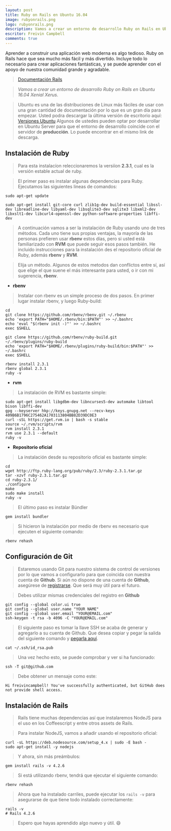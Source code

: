 ```yaml
---
layout: post
title: Ruby on Rails en Ubuntu 16.04
image: rubyonrails.png
logo: rubyonrails.png
description: Vamos a crear un entorno de desarrollo Ruby on Rails en Ubuntu 16.04 Xenial Xerus.
escritor: Freivin Campbell
comments: true
---
```



<!-- letra capital  -->

<p class="intro"><span class="dropcap">A</span>prender a construir una aplicación web moderna es algo tedioso. Ruby on Rails hace que sea mucho más fácil y más divertido. Incluye todo lo necesario para crear aplicaciones fantásticas, y se puede aprender con el apoyo de nuestra comunidad grande y agradable.</p>

>[Documentación Rails](http://guides.rubyonrails.org/)

>_Vamos a crear un entorno de desarrollo Ruby on Rails en Ubuntu 16.04 Xenial Xerus._

> Ubuntu es una de las distribuciones de Linux más fáciles de usar con una gran cantidad de documentación por lo que es un gran día para empezar. Usted podra descargar la última versión de escritorio aquí: [Versiones Ubuntu](http://releases.ubuntu.com/16.04/) Algunos de ustedes pueden optar por desarrollar en Ubuntu Server para que el entorno de desarrollo coincide con el servidor de **producción**. Lo puede encontrar en el mismo link de descarga.


## Instalación de Ruby

>Para esta instalacíon releccionaremos la versiíon **2.3.1**, cual es la versión estable actual de ruby.

>El primer paso es instalar algunas dependencias para Ruby. Ejecutamos las siguientes lineas de comandos:

````
sudo apt-get update

sudo apt-get install git-core curl zlib1g-dev build-essential libssl-dev libreadline-dev libyaml-dev libsqlite3-dev sqlite3 libxml2-dev libxslt1-dev libcurl4-openssl-dev python-software-properties libffi-dev
````

>A continuación vamos a ser la instalación de Ruby usando uno de tres métodos. Cada uno tiene sus propias ventajas, la mayoría de las personas prefieren usar **rbenv** estos días, pero si usted está familiarizado con **RVM** que puede seguir esos pasos también. He incluido instrucciones para la instalación des el repositorio oficial de Ruby, además **rbenv** y **RVM**.

> Elija un método. Algunos de estos metodos dan conflictos entre sí, así que elige el que suene el más interesante para usted, o ir con mi sugerencia, **rbenv**.

* **rbenv**


>Instalar con rbenv es un simple proceso de dos pasos. En primer lugar instalar rbenv, y luego Ruby-build:

````
cd
git clone https://github.com/rbenv/rbenv.git ~/.rbenv
echo 'export PATH="$HOME/.rbenv/bin:$PATH"' >> ~/.bashrc
echo 'eval "$(rbenv init -)"' >> ~/.bashrc
exec $SHELL

git clone https://github.com/rbenv/ruby-build.git ~/.rbenv/plugins/ruby-build
echo 'export PATH="$HOME/.rbenv/plugins/ruby-build/bin:$PATH"' >> ~/.bashrc
exec $SHELL

rbenv install 2.3.1
rbenv global 2.3.1
ruby -v
````

* **rvm**


>La instalación de RVM es bastante simple:

````
sudo apt-get install libgdbm-dev libncurses5-dev automake libtool bison libffi-dev
gpg --keyserver hkp://keys.gnupg.net --recv-keys 409B6B1796C275462A1703113804BB82D39DC0E3
curl -sSL https://get.rvm.io | bash -s stable
source ~/.rvm/scripts/rvm
rvm install 2.3.1
rvm use 2.3.1 --default
ruby -v
````
* **Repositorio oficial**


>La instalación desde su repositorio oficial es bastante simple:

````
cd
wget http://ftp.ruby-lang.org/pub/ruby/2.3/ruby-2.3.1.tar.gz
tar -xzvf ruby-2.3.1.tar.gz
cd ruby-2.3.1/
./configure
make
sudo make install
ruby -v
````

>El último paso es instalar Bündler

````
gem install bundler
````

> Si hicieron la instalación por medio de rbenv es necesario que ejecuten el siguiente comando:

````
rbenv rehash
````

## Configuración de Git

>Estaremos usando Git para nuestro sistema de control de versiones por lo que vamos a configurarlo para que coincida con nuestra cuenta de **Github**. Si aún no dispone de una cuenta de **Github**, asegúrese de [registrarse](https://github.com/). Que será muy útil para el futuro.

>Debes utilizar mismas credenciales del registro en **Github**

````
git config --global color.ui true
git config --global user.name "YOUR NAME"
git config --global user.email "YOUR@EMAIL.com"
ssh-keygen -t rsa -b 4096 -C "YOUR@EMAIL.com"
````
>El siguiente paso es tomar la llave SSH se acaba de generar y agregarlo a su cuenta de Github. Que desea copiar y pegar la salida del siguiente comando y [pegarla aquí](https://github.com/settings/ssh).

````
cat ~/.ssh/id_rsa.pub
````

>Una vez hecho esto, se puede comprobar y ver si ha funcionado:

````
ssh -T git@github.com
````

>Debe obtener un mensaje como este:

````
Hi freivincampbell! You've successfully authenticated, but GitHub does not provide shell access.
````

## Instalación de Rails

>Rails tiene muchas dependencias así que instalaremos NodeJS para el uso en los Coffeescript y entre otros assets de Rails.

>Para instalar NodeJS, vamos a añadir usando el repositorio oficial:

````
curl -sL https://deb.nodesource.com/setup_4.x | sudo -E bash -
sudo apt-get install -y nodejs
````

>Y ahora, sin más preámbulos:

````
gem install rails -v 4.2.6
````

>Si está utilizando rbenv, tendrá que ejecutar el siguiente comando:

````
rbenv rehash
````

>Ahora que ha instalado carriles, puede ejecutar los ````rails -v```` para asegurarse de que tiene todo instalado correctamente:

````
rails -v
# Rails 4.2.6
````

> Espero que hayas aprendido algo nuevo y útil. :smile:
